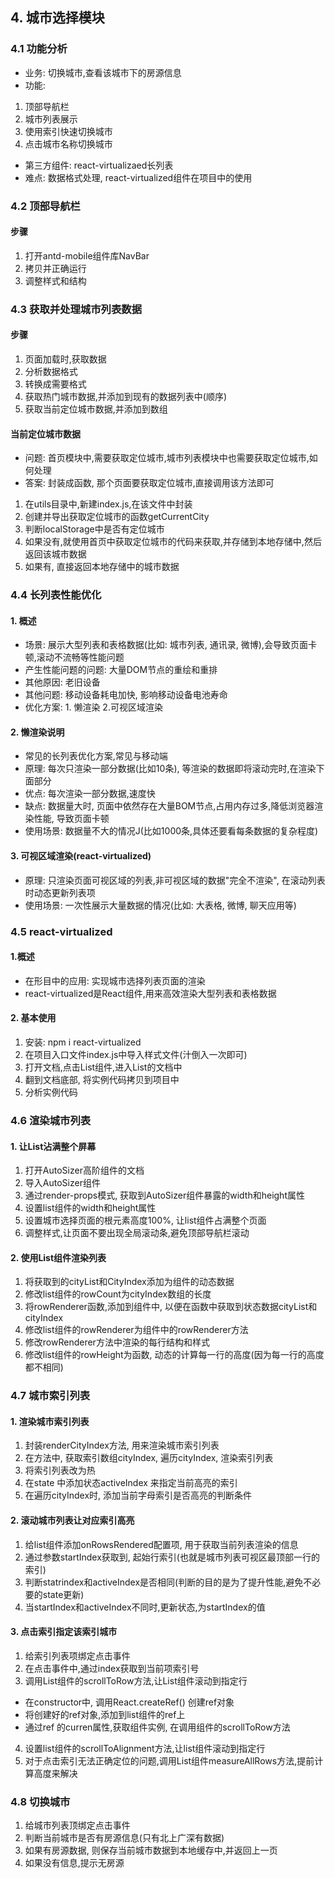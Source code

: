 ## 4. 城市选择模块
### 4.1 功能分析
* 业务: 切换城市,查看该城市下的房源信息
* 功能:
1. 顶部导航栏
2. 城市列表展示 
3. 使用索引快速切换城市 
4. 点击城市名称切换城市
* 第三方组件: react-virtualizaed长列表
* 难点: 数据格式处理, react-virtualized组件在项目中的使用

### 4.2 顶部导航栏
#### 步骤
1. 打开antd-mobile组件库NavBar
2. 拷贝并正确运行
3. 调整样式和结构

### 4.3 获取并处理城市列表数据
#### 步骤
1. 页面加载时,获取数据
2. 分析数据格式
3. 转换成需要格式
4. 获取热门城市数据,并添加到现有的数据列表中(顺序)
5. 获取当前定位城市数据,并添加到数组
#### 当前定位城市数据
* 问题: 首页模块中,需要获取定位城市,城市列表模块中也需要获取定位城市,如何处理
* 答案: 封装成函数, 那个页面要获取定位城市,直接调用该方法即可
1. 在utils目录中,新建index.js,在该文件中封装
2. 创建并导出获取定位城市的函数getCurrentCity
3. 判断localStorage中是否有定位城市
4. 如果没有,就使用首页中获取定位城市的代码来获取,并存储到本地存储中,然后返回该城市数据
5. 如果有, 直接返回本地存储中的城市数据

### 4.4 长列表性能优化
#### 1. 概述
* 场景: 展示大型列表和表格数据(比如: 城市列表, 通讯录, 微博),会导致页面卡顿,滚动不流畅等性能问题
* 产生性能问题的问题: 大量DOM节点的重绘和重排
* 其他原因: 老旧设备
* 其他问题: 移动设备耗电加快, 影响移动设备电池寿命
* 优化方案: 1. 懒渲染 2.可视区域渲染
#### 2. 懒渲染说明
* 常见的长列表优化方案,常见与移动端
* 原理: 每次只渲染一部分数据(比如10条), 等渲染的数据即将滚动完时,在渲染下面部分
* 优点: 每次渲染一部分数据,速度快
* 缺点: 数据量大时, 页面中依然存在大量BOM节点,占用内存过多,降低浏览器渲染性能, 导致页面卡顿
* 使用场景: 数据量不大的情况J(比如1000条,具体还要看每条数据的复杂程度)
#### 3. 可视区域渲染(react-virtualized)
* 原理: 只渲染页面可视区域的列表,非可视区域的数据"完全不渲染", 在滚动列表时动态更新列表项
* 使用场景: 一次性展示大量数据的情况(比如: 大表格, 微博, 聊天应用等)

### 4.5 react-virtualized
#### 1.概述
* 在形目中的应用: 实现城市选择列表页面的渲染
* react-virtualized是React组件,用来高效渲染大型列表和表格数据
#### 2. 基本使用
1. 安装: npm i react-virtualized
2. 在项目入口文件index.js中导入样式文件(汁倒入一次即可)
3. 打开文档,点击List组件,进入List的文档中
4. 翻到文档底部, 将实例代码拷贝到项目中
5. 分析实例代码

### 4.6 渲染城市列表
#### 1. 让List沾满整个屏幕
1. 打开AutoSizer高阶组件的文档
2. 导入AutoSizer组件
3. 通过render-props模式, 获取到AutoSizer组件暴露的width和height属性
4. 设置list组件的width和height属性
5. 设置城市选择页面的根元素高度100%, 让list组件占满整个页面
6. 调整样式,让页面不要出现全局滚动条,避免顶部导航栏滚动
#### 2. 使用List组件渲染列表
1. 将获取到的cityList和CityIndex添加为组件的动态数据
2. 修改list组件的rowCount为cityIndex数组的长度
3. 将rowRenderer函数,添加到组件中, 以便在函数中获取到状态数据cityList和cityIndex
4. 修改list组件的rowRenderer为组件中的rowRenderer方法
5. 修改rowRenderer方法中渲染的每行结构和样式
6. 修改list组件的rowHeight为函数, 动态的计算每一行的高度(因为每一行的高度都不相同)
### 4.7 城市索引列表
#### 1. 渲染城市索引列表
1. 封装renderCityIndex方法, 用来渲染城市索引列表
2. 在方法中, 获取索引数组cityIndex, 遍历cityIndex, 渲染索引列表
3. 将索引列表改为热
4. 在state 中添加状态activeIndex 来指定当前高亮的索引
5. 在遍历cityIndex时, 添加当前字母索引是否高亮的判断条件
#### 2. 滚动城市列表让对应索引高亮
1. 给list组件添加onRowsRendered配置项, 用于获取当前列表渲染的信息
2. 通过参数startIndex获取到, 起始行索引(也就是城市列表可视区最顶部一行的索引)
3. 判断statrindex和activeIndex是否相同(判断的目的是为了提升性能,避免不必要的state更新)
4. 当startIndex和activeIndex不同时,更新状态,为startIndex的值
#### 3. 点击索引指定该索引城市
1. 给索引列表项绑定点击事件
2. 在点击事件中,通过index获取到当前项索引号
3. 调用List组件的scrollToRow方法,让List组件滚动到指定行
* 在constructor中, 调用React.createRef() 创建ref对象
* 将创建好的ref对象,添加到list组件的ref上
* 通过ref  的curren属性,获取组件实例, 在调用组件的scrollToRow方法
4. 设置list组件的scrollToAlignment方法,让list组件滚动到指定行
5. 对于点击索引无法正确定位的问题,调用List组件measureAllRows方法,提前计算高度来解决
### 4.8 切换城市
1. 给城市列表顶绑定点击事件
2. 判断当前城市是否有房源信息(只有北上广深有数据)
3. 如果有房源数据, 则保存当前城市数据到本地缓存中,并返回上一页
4. 如果没有信息,提示无房源